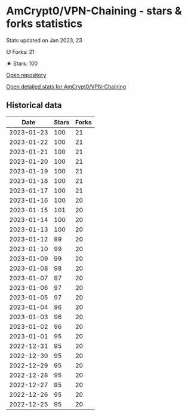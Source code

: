# AmCrypt0/VPN-Chaining - stars & forks statistics

Stats updated on Jan 2023, 23

☋ Forks: 21

★ Stars: 100

[Open repository](https://github.com/AmCrypt0/VPN-Chaining)

[Open detailed stats for AmCrypt0/VPN-Chaining](https://reviewgithub.com/rep/AmCrypt0/VPN-Chaining)

## Historical data
| Date | Stars | Forks |
|------|-------|-------|
| 2023-01-23 | 100 | 21 | 
| 2023-01-22 | 100 | 21 | 
| 2023-01-21 | 100 | 21 | 
| 2023-01-20 | 100 | 21 | 
| 2023-01-19 | 100 | 21 | 
| 2023-01-18 | 100 | 21 | 
| 2023-01-17 | 100 | 21 | 
| 2023-01-16 | 100 | 20 | 
| 2023-01-15 | 101 | 20 | 
| 2023-01-14 | 100 | 20 | 
| 2023-01-13 | 100 | 20 | 
| 2023-01-12 | 99 | 20 | 
| 2023-01-10 | 99 | 20 | 
| 2023-01-09 | 99 | 20 | 
| 2023-01-08 | 98 | 20 | 
| 2023-01-07 | 97 | 20 | 
| 2023-01-06 | 97 | 20 | 
| 2023-01-05 | 97 | 20 | 
| 2023-01-04 | 96 | 20 | 
| 2023-01-03 | 96 | 20 | 
| 2023-01-02 | 96 | 20 | 
| 2023-01-01 | 95 | 20 | 
| 2022-12-31 | 95 | 20 | 
| 2022-12-30 | 95 | 20 | 
| 2022-12-29 | 95 | 20 | 
| 2022-12-28 | 95 | 20 | 
| 2022-12-27 | 95 | 20 | 
| 2022-12-26 | 95 | 20 | 
| 2022-12-25 | 95 | 20 | 

